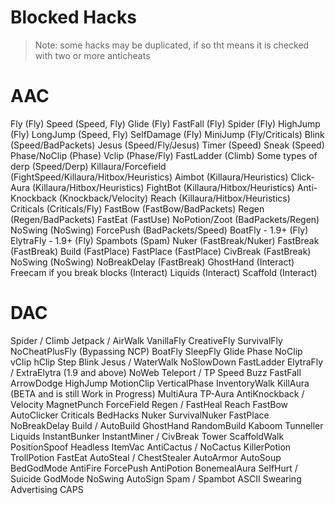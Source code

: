 # Blocked Hacks

> Note: some hacks may be duplicated, if so tht means it is checked with two or more anticheats

# AAC

Fly (Fly)
Speed (Speed, Fly)
Glide (Fly)
FastFall (Fly)
Spider (Fly)
HighJump (Fly)
LongJump (Speed, Fly)
SelfDamage (Fly)
MiniJump (Fly/Criticals)
Blink (Speed/BadPackets)
Jesus (Speed/Fly/Jesus)
Timer (Speed)
Sneak (Speed)
Phase/NoClip (Phase)
Vclip (Phase/Fly)
FastLadder (Climb)
Some types of derp (Speed/Derp)
Killaura/Forcefield (FightSpeed/Killaura/Hitbox/Heuristics)
Aimbot (Killaura/Heuristics)
Click-Aura (Killaura/Hitbox/Heuristics)
FightBot (Killaura/Hitbox/Heuristics)
Anti-Knockback (Knockback/Velocity)
Reach (Killaura/Hitbox/Heuristics)
Criticals (Criticals/Fly)
FastBow (FastBow/BadPackets)
Regen (Regen/BadPackets)
FastEat (FastUse)
NoPotion/Zoot (BadPackets/Regen)
NoSwing (NoSwing)
ForcePush (BadPackets/Speed)
BoatFly - 1.9+ (Fly)
ElytraFly - 1.9+ (Fly)
Spambots (Spam)
Nuker (FastBreak/Nuker)
FastBreak (FastBreak)
Build (FastPlace)
FastPlace (FastPlace)
CivBreak (FastBreak)
NoSwing (NoSwing)
NoBreakDelay (FastBreak)
GhostHand (Interact)
Freecam if you break blocks (Interact)
Liquids (Interact)
Scaffold (Interact)

# DAC

Spider / Climb
Jetpack / AirWalk
VanillaFly
CreativeFly
SurvivalFly
NoCheatPlusFly (Bypassing NCP)
BoatFly
SleepFly
Glide
Phase
NoClip
vClip
hClip
Step
Blink
Jesus / WaterWalk
NoSlowDown
FastLadder
ElytraFly / ExtraElytra (1.9 and above)
NoWeb
Teleport / TP
Speed
Buzz
FastFall
ArrowDodge
HighJump
MotionClip
VerticalPhase
InventoryWalk
KillAura (BETA and is still Work in Progress)
MultiAura
TP-Aura
AntiKnockback / Velocity
MagnetPunch
ForceField
Regen / FastHeal
Reach
FastBow
AutoClicker
Criticals
BedHacks
Nuker
SurvivalNuker
FastPlace
NoBreakDelay
Build / AutoBuild
GhostHand
RandomBuild
Kaboom
Tunneller
Liquids
InstantBunker
InstantMiner / CivBreak
Tower
ScaffoldWalk
PositionSpoof
Headless
ItemVac
AntiCactus / NoCactus
KillerPotion
TrollPotion
FastEat
AutoSteal / ChestStealer
AutoArmor
AutoSoup
BedGodMode
AntiFire
ForcePush
AntiPotion
BonemealAura
SelfHurt / Suicide
GodMode
NoSwing
AutoSign
Spam / Spambot
ASCII
Swearing
Advertising
CAPS
